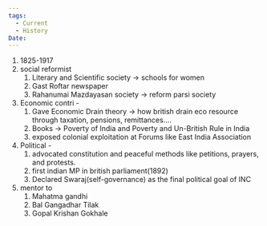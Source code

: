 ```yaml
---
tags:
  - Current
  - History
Date:
---
```

1. 1825-1917
2. social reformist 
	1. Literary and Scientific society -> schools for women
	2. Gast Roftar newspaper
	3. Rahanumai Mazdayasan society -> reform parsi society
3. Economic contri -
	1. Gave Economic Drain theory -> how british drain eco resource through taxation, pensions, remittances....
	2. Books -> Poverty of India and Poverty and Un-British Rule in India
	3. exposed colonial exploitation at Forums like East India Association
4. Political -
	1. advocated constitution and peaceful methods like petitions, prayers, and protests.
	2. first indian MP in british parliament(1892)
	3. Declared Swaraj(self-governance) as the final political goal of INC
5. mentor to
	1. Mahatma gandhi
	2. Bal Gangadhar Tilak
	3. Gopal Krishan Gokhale